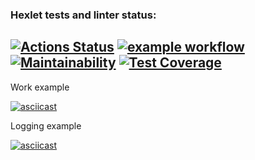 ### Hexlet tests and linter status:
[![Actions Status](https://github.com/LikerK/python-project-lvl3/workflows/hexlet-check/badge.svg)](https://github.com/LikerK/python-project-lvl3/actions)
[![example workflow](https://github.com/LikerK/python-project-lvl3/workflows/my_linter/badge.svg)](https://github.com/LikerK/python-project-lvl3/actions/workflows/my_linter.yml)
[![Maintainability](https://api.codeclimate.com/v1/badges/62111d788df8a495c7dd/maintainability)](https://codeclimate.com/github/LikerK/python-project-lvl3/maintainability)
[![Test Coverage](https://api.codeclimate.com/v1/badges/62111d788df8a495c7dd/test_coverage)](https://codeclimate.com/github/LikerK/python-project-lvl3/test_coverage)
---
Work example

[![asciicast](https://asciinema.org/a/mKOiuFvtmasbKy4XR2VtXzUlk.svg)](https://asciinema.org/a/mKOiuFvtmasbKy4XR2VtXzUlk)

Logging example

[![asciicast](https://asciinema.org/a/mpD426YPNQpi7lrMef6jL4hzC.svg)](https://asciinema.org/a/mpD426YPNQpi7lrMef6jL4hzC)
